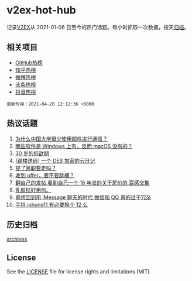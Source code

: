 # v2ex-hot-hub

 记录[V2EX](https://www.v2ex.com/)从 2021-01-06 日至今的热门话题。每小时抓取一次数据，按天[归档](archives)。
 
 ## 相关项目

- [GitHub热榜](https://github.com/lonnyzhang423/github-hot-hub)
- [知乎热榜](https://github.com/lonnyzhang423/zhihu-hot-hub)
- [微博热榜](https://github.com/lonnyzhang423/weibo-hot-hub)
- [头条热榜](https://github.com/lonnyzhang423/toutiao-hot-hub)
- [抖音热榜](https://github.com/lonnyzhang423/douyin-hot-hub)


 `更新时间：2021-04-20 12:12:36 +0800`

## 热议话题

1. [为什么中国大学很少使用邮件进行通信？](https://www.v2ex.com/t/771662)
1. [哪些软件是 Windows 上有，反而 macOS 没有的？](https://www.v2ex.com/t/771791)
1. [30 岁的低欲期](https://www.v2ex.com/t/771627)
1. [[踢楼送码] 一个 DES 加密的云日记](https://www.v2ex.com/t/771619)
1. [提了离职要走吗？](https://www.v2ex.com/t/771707)
1. [收到 offer，要不要跳槽？](https://www.v2ex.com/t/771628)
1. [翻自己的发帖,看到自己一个 16 年发的关于房价的,百感交集](https://www.v2ex.com/t/771798)
1. [乳胶枕好用吗。](https://www.v2ex.com/t/771637)
1. [真想回到用 iMessage 聊天的时代 微信和 QQ 真的过于冗杂](https://www.v2ex.com/t/771830)
1. [手持 iphone11 有必要换个 12 么](https://www.v2ex.com/t/771743)

## 历史归档

[archives](archives)

## License

See the [LICENSE](LICENSE) file for license rights and limitations (MIT).
